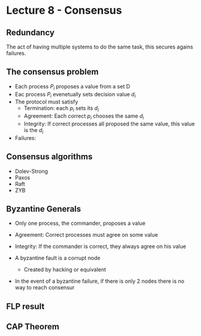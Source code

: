 

# Lecture 8 - Consensus

## Redundancy

The act of having multiple systems to do the same task, this secures agains failures.



## The consensus problem

- Each process $P_i$ proposes a value from a set D
- Eac process $P_i$ evenetually sets decision value $d_i$
- The protocol must satisfy
  - Termination: each $p_i$ sets its $d_i$
  - Agreement: Each correct $p_i$ chooses the same $d_i$
  - Integrity: If correct processes all proposed the same value, this value is the $d_i$
- Failures: 



## Consensus algorithms

- Dolev-Strong
- Paxos
- Raft
- ZYB



## Byzantine Generals

- Only one process, the commander, proposes a value
- Agreement: Correct processes must agree on some value
- Integrity: If the commander is correct, they always agree on his value



- A byzantine fault is a corrupt node
  - Created by hacking or equivalent
- In the event of a byzantine failure, if there is only 2 nodes there is no way to reach consensur

## FLP result





## CAP Theorem



